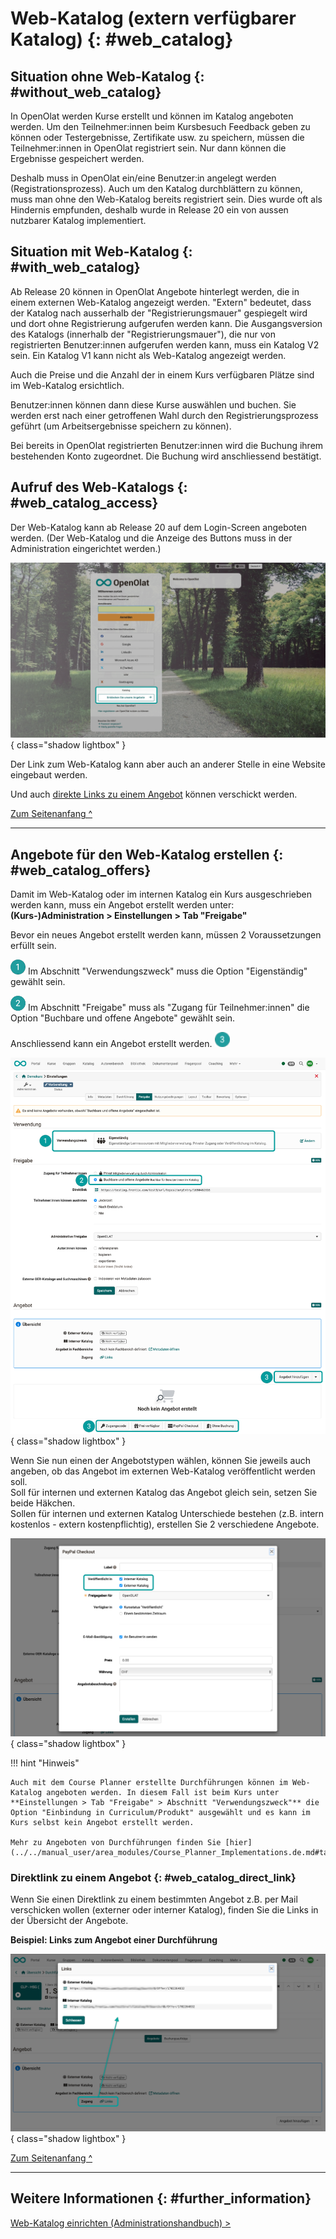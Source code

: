 # Web-Katalog (extern verfügbarer Katalog) {: #web_catalog}


## Situation ohne Web-Katalog {: #without_web_catalog}

In OpenOlat werden Kurse erstellt und können im Katalog angeboten werden. Um den Teilnehmer:innen beim Kursbesuch Feedback geben zu können oder Testergebnisse, Zertifikate usw. zu speichern, müssen die Teilnehmer:innen in OpenOlat registriert sein. Nur dann können die Ergebnisse gespeichert werden.

Deshalb muss in OpenOlat ein/eine Benutzer:in angelegt werden (Registrationsprozess). 
Auch um den Katalog durchblättern zu können, muss man ohne den Web-Katalog bereits registriert sein. Dies wurde oft als Hindernis empfunden, deshalb wurde in Release 20 ein von aussen nutzbarer Katalog implementiert.


## Situation mit Web-Katalog {: #with_web_catalog}

Ab Release 20 können in OpenOlat Angebote hinterlegt werden, die in einem externen Web-Katalog angezeigt werden. "Extern" bedeutet, dass der Katalog nach ausserhalb der "Registrierungsmauer" gespiegelt wird und dort ohne Registrierung aufgerufen werden kann. Die Ausgangsversion des Katalogs (innerhalb der "Registrierungsmauer"), die nur von registrierten Benutzer:innen aufgerufen werden kann, muss ein Katalog V2 sein. Ein Katalog V1 kann nicht als Web-Katalog angezeigt werden.

Auch die Preise und die Anzahl der in einem Kurs verfügbaren Plätze sind im Web-Katalog ersichtlich. 

Benutzer:innen können dann diese Kurse auswählen und buchen. Sie werden erst nach einer getroffenen Wahl durch den Registrierungsprozess geführt (um Arbeitsergebnisse speichern zu können). 

Bei bereits in OpenOlat registrierten Benutzer:innen wird die Buchung ihrem bestehenden Konto zugeordnet. Die Buchung wird anschliessend bestätigt. 


## Aufruf des Web-Katalogs {: #web_catalog_access}

Der Web-Katalog kann ab Release 20 auf dem Login-Screen angeboten werden. (Der Web-Katalog und die Anzeige des Buttons muss in der Administration eingerichtet werden.)


![catalog20_webcatalog_login_v1_de.png](assets/catalog20_webcatalog_login_v1_de.png){ class="shadow lightbox" }

Der Link zum Web-Katalog kann aber auch an anderer Stelle in eine Website eingebaut werden.

Und auch [direkte Links zu einem Angebot](#web_catalog_direct_link) können verschickt werden.

[Zum Seitenanfang ^](#web_catalog)


---

## Angebote für den Web-Katalog erstellen {: #web_catalog_offers}

Damit im Web-Katalog oder im internen Katalog ein Kurs ausgeschrieben werden kann, muss ein Angebot erstellt werden unter: **(Kurs-)Administration > Einstellungen > Tab "Freigabe"**<br>

Bevor ein neues Angebot erstellt werden kann, müssen 2 Voraussetzungen erfüllt sein.

![1_green_24.png](assets/1_green_24.png) Im Abschnitt "Verwendungszweck" muss die Option "Eigenständig" gewählt sein.

![2_green_24.png](assets/2_green_24.png) Im Abschnitt "Freigabe" muss als "Zugang für Teilnehmer:innen" die Option "Buchbare und offene Angebote" gewählt sein.

Anschliessend kann ein Angebot erstellt werden. ![3_green_24.png](assets/3_green_24.png) 

![catalog20_webcatalog_offer1_v1_de.png](assets/catalog20_webcatalog_offer1_v1_de.png){ class="shadow lightbox" }


Wenn Sie nun einen der Angebotstypen wählen, können Sie jeweils auch angeben, ob das Angebot im externen Web-Katalog veröffentlicht werden soll.<br>
Soll für internen und externen Katalog das Angebot gleich sein, setzen Sie beide Häkchen.<br>
Sollen für internen und externen Katalog Unterschiede bestehen (z.B. intern kostenlos - extern kostenpflichtig), erstellen Sie 2 verschiedene Angebote. 

![catalog20_webcatalog_offer2_v1_de.png](assets/catalog20_webcatalog_offer2_v1_de.png){ class="shadow lightbox" }


!!! hint "Hinweis"

    Auch mit dem Course Planner erstellte Durchführungen können im Web-Katalog angeboten werden. In diesem Fall ist beim Kurs unter **Einstellungen > Tab "Freigabe" > Abschnitt "Verwendungszweck"** die Option "Einbindung in Curriculum/Produkt" ausgewählt und es kann im Kurs selbst kein Angebot erstellt werden.
    
    Mehr zu Angeboten von Durchführungen finden Sie [hier](../../manual_user/area_modules/Course_Planner_Implementations.de.md#tab_catalog).


### Direktlink zu einem Angebot {: #web_catalog_direct_link}

Wenn Sie einen Direktlink zu einem bestimmten Angebot z.B. per Mail verschicken wollen (externer oder interner Katalog), finden Sie die Links in der Übersicht der Angebote.

**Beispiel: Links zum Angebot einer Durchführung**

![catalog20_webcatalog_offer_link_v1_de.png](assets/catalog20_webcatalog_offer_link_v1_de.png){ class="shadow lightbox" }


[Zum Seitenanfang ^](#web_catalog)

---


## Weitere Informationen {: #further_information}

[Web-Katalog einrichten (Administrationshandbuch) >](../../manual_admin/administration/Modules_Catalog_2.0.de.md)<br>
